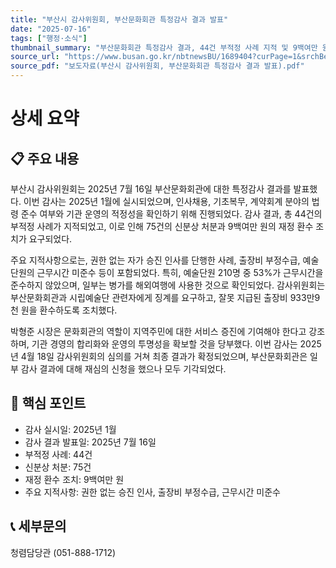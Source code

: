 ```yaml
---
title: "부산시 감사위원회, 부산문화회관 특정감사 결과 발표"
date: "2025-07-16"
tags: ["행정·소식"]
thumbnail_summary: "부산문화회관 특정감사 결과, 44건 부적정 사례 지적 및 9백여만 원 환수 조치."
source_url: "https://www.busan.go.kr/nbtnewsBU/1689404?curPage=1&srchBeginDt=&srchEndDt=&srchKey=&srchText="
source_pdf: "보도자료(부산시 감사위원회, 부산문화회관 특정감사 결과 발표).pdf"
---
```


# 상세 요약

## 📋 주요 내용
부산시 감사위원회는 2025년 7월 16일 부산문화회관에 대한 특정감사 결과를 발표했다. 이번 감사는 2025년 1월에 실시되었으며, 인사채용, 기초복무, 계약회계 분야의 법령 준수 여부와 기관 운영의 적정성을 확인하기 위해 진행되었다. 감사 결과, 총 44건의 부적정 사례가 지적되었고, 이로 인해 75건의 신분상 처분과 9백여만 원의 재정 환수 조치가 요구되었다.

주요 지적사항으로는, 권한 없는 자가 승진 인사를 단행한 사례, 출장비 부정수급, 예술단원의 근무시간 미준수 등이 포함되었다. 특히, 예술단원 210명 중 53%가 근무시간을 준수하지 않았으며, 일부는 병가를 해외여행에 사용한 것으로 확인되었다. 감사위원회는 부산문화회관과 시립예술단 관련자에게 징계를 요구하고, 잘못 지급된 출장비 933만9천 원을 환수하도록 조치했다.

박형준 시장은 문화회관의 역할이 지역주민에 대한 서비스 증진에 기여해야 한다고 강조하며, 기관 경영의 합리화와 운영의 투명성을 확보할 것을 당부했다. 이번 감사는 2025년 4월 18일 감사위원회의 심의를 거쳐 최종 결과가 확정되었으며, 부산문화회관은 일부 감사 결과에 대해 재심의 신청을 했으나 모두 기각되었다.

## 🎯 핵심 포인트
- 감사 실시일: 2025년 1월
- 감사 결과 발표일: 2025년 7월 16일
- 부적정 사례: 44건
- 신분상 처분: 75건
- 재정 환수 조치: 9백여만 원
- 주요 지적사항: 권한 없는 승진 인사, 출장비 부정수급, 근무시간 미준수

## 📞 세부문의
청렴담당관 (051-888-1712)